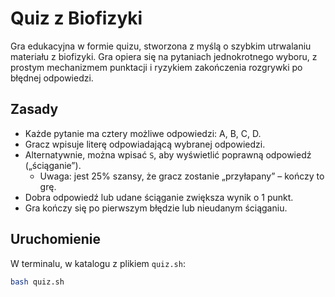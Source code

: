 # Quiz z Biofizyki

Gra edukacyjna w formie quizu, stworzona z myślą o szybkim utrwalaniu materiału z biofizyki. Gra opiera się na pytaniach jednokrotnego wyboru, z prostym mechanizmem punktacji i ryzykiem zakończenia rozgrywki po błędnej odpowiedzi.

## Zasady

- Każde pytanie ma cztery możliwe odpowiedzi: A, B, C, D.
- Gracz wpisuje literę odpowiadającą wybranej odpowiedzi.
- Alternatywnie, można wpisać `S`, aby wyświetlić poprawną odpowiedź („ściąganie”).
  - Uwaga: jest 25% szansy, że gracz zostanie „przyłapany” – kończy to grę.
- Dobra odpowiedź lub udane ściąganie zwiększa wynik o 1 punkt.
- Gra kończy się po pierwszym błędzie lub nieudanym ściąganiu.

## Uruchomienie

W terminalu, w katalogu z plikiem `quiz.sh`:

```bash
bash quiz.sh

 
